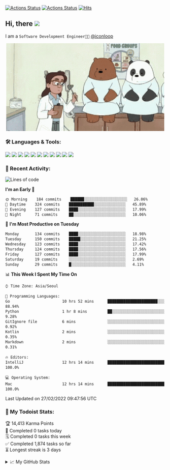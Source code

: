
[![Actions Status](https://github.com/ddok2/ddok2/workflows/Todoist%20Readme/badge.svg)](https://github.com/ddok2/ddok2/actions)
[![Actions Status](https://github.com/ddok2/ddok2/workflows/wakatime-stats/badge.svg)](https://github.com/ddok2/ddok2/actions)
[![Hits](https://hits.seeyoufarm.com/api/count/incr/badge.svg?url=https%3A%2F%2Fgithub.com%2Fddok2&count_bg=%23FF9595&title_bg=%23555555&icon=github.svg&icon_color=%23FFFFFF&title=hits&edge_flat=false)](https://hits.seeyoufarm.com)

<!-- ![visitors](https://visitor-badge.laobi.icu/badge?page_id=ddok2.ddok2) -->
## Hi, there <img src="https://raw.githubusercontent.com/MartinHeinz/MartinHeinz/master/wave.gif" width="25px">

I am a `Software Development Engineer🧑‍💻` [@iconloop](https://github.com/iconloop)


<p align="center">
<img align="center" alt="GIF" src="img/debugging.gif" />
</p>


### 🛠 Languages & Tools:
<p>
    <img src="https://img.shields.io/badge/go-%2300ADD8.svg?&style=for-the-badge&logo=go&logoColor=white"/>
    <img src="https://img.shields.io/badge/node.js%20-%2343853D.svg?&style=for-the-badge&logo=node.js&logoColor=white"/>
    <img src="https://img.shields.io/badge/javascript%20-%23323330.svg?&style=for-the-badge&logo=javascript&logoColor=%23F7DF1E"/>
    <img src="https://img.shields.io/badge/typescript%20-%23007ACC.svg?&style=for-the-badge&logo=typescript&logoColor=white"/>
    <img src="https://img.shields.io/badge/python%20-%2314354C.svg?&style=for-the-badge&logo=python&logoColor=white"/>
    <img src="https://img.shields.io/badge/react%20-%2320232a.svg?&style=for-the-badge&logo=react&logoColor=%2361DAFB"/>
    <img src="https://img.shields.io/badge/AWS%20-%23FF9900.svg?&style=for-the-badge&logo=amazon-aws&logoColor=white"/>
    <img src="https://img.shields.io/badge/Google%20Cloud%20-%234285F4.svg?&style=for-the-badge&logo=google-cloud&logoColor=white"/>
    <img src="https://img.shields.io/badge/docker%20-%230db7ed.svg?&style=for-the-badge&logo=docker&logoColor=white"/>
    <img src="https://img.shields.io/badge/kubernetes%20-%23326ce5.svg?&style=for-the-badge&logo=kubernetes&logoColor=white"/>
    <img src="https://img.shields.io/badge/ansible%20-%231A1918.svg?&style=for-the-badge&logo=ansible&logoColor=white"/>
</p>

### 🌈 Recent Activity:
<!--START_SECTION:waka-->
![Lines of code](https://img.shields.io/badge/From%20Hello%20World%20I%27ve%20Written-274%20Thousand%20lines%20of%20code-blue)

**I'm an Early 🐤** 

```text
🌞 Morning    184 commits    ██████░░░░░░░░░░░░░░░░░░░   26.06% 
🌆 Daytime    324 commits    ███████████░░░░░░░░░░░░░░   45.89% 
🌃 Evening    127 commits    ████░░░░░░░░░░░░░░░░░░░░░   17.99% 
🌙 Night      71 commits     ██░░░░░░░░░░░░░░░░░░░░░░░   10.06%

```
📅 **I'm Most Productive on Tuesday** 

```text
Monday       134 commits    ████░░░░░░░░░░░░░░░░░░░░░   18.98% 
Tuesday      150 commits    █████░░░░░░░░░░░░░░░░░░░░   21.25% 
Wednesday    123 commits    ████░░░░░░░░░░░░░░░░░░░░░   17.42% 
Thursday     124 commits    ████░░░░░░░░░░░░░░░░░░░░░   17.56% 
Friday       127 commits    ████░░░░░░░░░░░░░░░░░░░░░   17.99% 
Saturday     19 commits     ░░░░░░░░░░░░░░░░░░░░░░░░░   2.69% 
Sunday       29 commits     █░░░░░░░░░░░░░░░░░░░░░░░░   4.11%

```


📊 **This Week I Spent My Time On** 

```text
⌚︎ Time Zone: Asia/Seoul

💬 Programming Languages: 
Go                       10 hrs 52 mins      ██████████████████████░░░   88.94% 
Python                   1 hr 8 mins         ██░░░░░░░░░░░░░░░░░░░░░░░   9.28% 
GitIgnore file           6 mins              ░░░░░░░░░░░░░░░░░░░░░░░░░   0.92% 
Kotlin                   2 mins              ░░░░░░░░░░░░░░░░░░░░░░░░░   0.35% 
Markdown                 2 mins              ░░░░░░░░░░░░░░░░░░░░░░░░░   0.31%

🔥 Editors: 
IntelliJ                 12 hrs 14 mins      █████████████████████████   100.0%

💻 Operating System: 
Mac                      12 hrs 14 mins      █████████████████████████   100.0%

```


 Last Updated on 27/02/2022 09:47:56 UTC
<!--END_SECTION:waka-->

### 🚧 My Todoist Stats:
<!-- TODO-IST:START -->
🏆  14,413 Karma Points           
🌸  Completed 0 tasks today           
🗓  Completed 0 tasks this week           
✅  Completed 1,874 tasks so far           
⏳  Longest streak is 3 days
<!-- TODO-IST:END -->

<details>
<summary>📈 My GitHub Stats</summary>
<p align="center"> <img src="https://github-readme-stats.vercel.app/api?username=ddok2&show_icons=true" alt="ddok2" />
</details>
